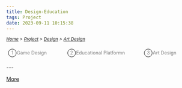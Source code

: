 ```yaml
---
title: Design-Education
tags: Project
date: 2023-09-11 10:15:38
---
```


<style>
    .menu-item {
        display: inline-block; /* Ensure elements are horizontally aligned */
        margin-right: 20px;
        position: relative;
        padding: 5px;
        color: grey;
        text-decoration: none;
        font-size: 90%; /* Reduce font size */
    }
    .menu-item:hover {
        font-weight: bold;
        color: grey !important;
    }
    .menu-item::before {
        content: counter(item) " ";
        counter-increment: item;
        border: 1px solid black;
        background-color: transparent;
        border-radius: 50%;
        width: 20px;
        height: 20px;
        display: inline-block;
        text-align: center;
        line-height: 20px;
        margin-right: 1px;
        color: grey;
    }
    .menu-list {
        list-style: none; 
        counter-reset: item;
        padding: 0; /* Remove default padding */
    }
    .menu-list div {
        white-space: nowrap; /* Prevent wrapping of list items */
    }
</style>

*<small>[Home](/Home/index.html) > [Project](/tags/Project/index.html) > [Design](/2023/09/11/Project/Design/Design/index.html) > [Art Design](/2023/09/11/Project/Design/Art-Design/index.html)</small>*


<ol class="menu-list">
    <div>
        <li><a href="/2023/09/11/Project/Design/Game-Design/index.html" class="menu-item">Game Design&nbsp;&nbsp;&nbsp;&nbsp;&nbsp;&nbsp</a>
        <a href="/2023/09/11/Project/Design/Educational-Platform/index.html" class="menu-item">Educational Platformn&nbsp;&nbsp;&nbsp;&nbsp;&nbsp;&nbsp</a><a href="/2023/09/11/Project/Design/Art-Design/index.html"  class="menu-item">Art Design&nbsp;&nbsp;&nbsp;&nbsp;&nbsp;&nbsp;&nbsp;&nbsp;&nbsp;&nbsp</a></li>
    </div>
</ol>
---

[More](/pdf/Baolong-Art-Curation-Proposal.pdf)
